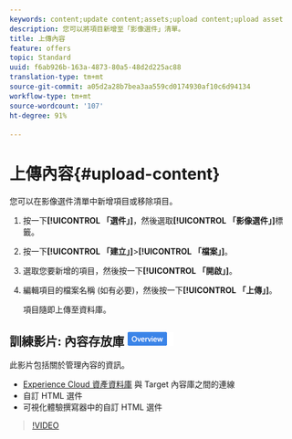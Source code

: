 ```yaml
---
keywords: content;update content;assets;upload content;upload asset
description: 您可以將項目新增至「影像選件」清單。
title: 上傳內容
feature: offers
topic: Standard
uuid: f6ab926b-163a-4873-80a5-48d2d225ac88
translation-type: tm+mt
source-git-commit: a05d2a28b7bea3aa559cd0174930af10c6d94134
workflow-type: tm+mt
source-wordcount: '107'
ht-degree: 91%

---
```



# 上傳內容{#upload-content}

您可以在影像選件清單中新增項目或移除項目。

1. 按一下&#x200B;**[!UICONTROL 「選件」]**，然後選取&#x200B;**[!UICONTROL 「影像選件」]**&#x200B;標籤。
1. 按一下&#x200B;**[!UICONTROL 「建立」]**>**[!UICONTROL 「檔案」]**。
1. 選取您要新增的項目，然後按一下&#x200B;**[!UICONTROL 「開啟」]**。
1. 編輯項目的檔案名稱 (如有必要)，然後按一下&#x200B;**[!UICONTROL 「上傳」]**。

   項目隨即上傳至資料庫。

## 訓練影片: 內容存放庫 ![概述徽章](/help/assets/overview.png)

此影片包括關於管理內容的資訊。

* [Experience Cloud 資產資料庫](https://experienceleague.adobe.com/docs/core-services/interface/assets/creative-cloud.html) 與 Target 內容庫之間的連線
* 自訂 HTML 選件
* 可視化體驗撰寫器中的自訂 HTML 選件

>[!VIDEO](https://video.tv.adobe.com/v/17387)